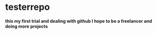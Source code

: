 # testerrepo
#### this my first trial and dealing with github I hope to be a freelancer and doing more projects
